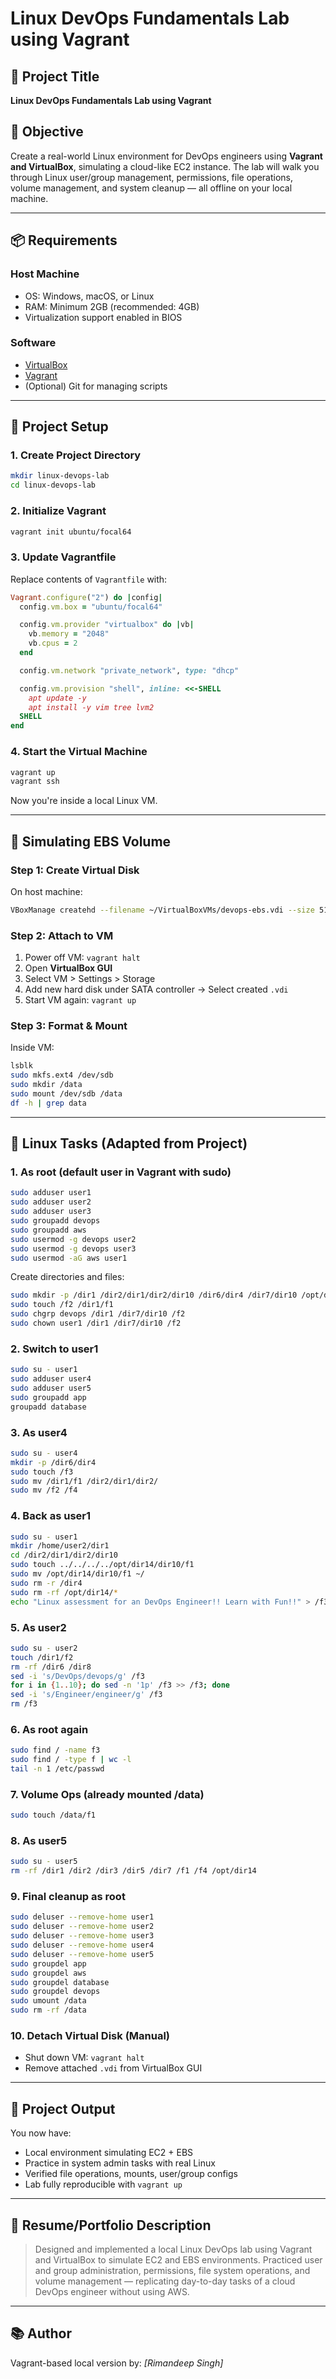 # Linux DevOps Fundamentals Lab using Vagrant

## 📘 Project Title

**Linux DevOps Fundamentals Lab using Vagrant**

## 🎯 Objective
Create a real-world Linux environment for DevOps engineers using **Vagrant and VirtualBox**, simulating a cloud-like EC2 instance. The lab will walk you through Linux user/group management, permissions, file operations, volume management, and system cleanup — all offline on your local machine.

---

## 📦 Requirements

### Host Machine

- OS: Windows, macOS, or Linux
- RAM: Minimum 2GB (recommended: 4GB)
- Virtualization support enabled in BIOS

### Software

- [VirtualBox](https://www.virtualbox.org/)
- [Vagrant](https://developer.hashicorp.com/vagrant/downloads)
- (Optional) Git for managing scripts

---

## 🚀 Project Setup

### 1. Create Project Directory

```bash
mkdir linux-devops-lab
cd linux-devops-lab
```

### 2. Initialize Vagrant

```bash
vagrant init ubuntu/focal64
```

### 3. Update Vagrantfile

Replace contents of `Vagrantfile` with:

```ruby
Vagrant.configure("2") do |config|
  config.vm.box = "ubuntu/focal64"

  config.vm.provider "virtualbox" do |vb|
    vb.memory = "2048"
    vb.cpus = 2
  end

  config.vm.network "private_network", type: "dhcp"

  config.vm.provision "shell", inline: <<-SHELL
    apt update -y
    apt install -y vim tree lvm2
  SHELL
end
```

### 4. Start the Virtual Machine

```bash
vagrant up
vagrant ssh
```

Now you're inside a local Linux VM.

---

## 💽 Simulating EBS Volume

### Step 1: Create Virtual Disk

On host machine:

```bash
VBoxManage createhd --filename ~/VirtualBoxVMs/devops-ebs.vdi --size 5120
```

### Step 2: Attach to VM

1. Power off VM: `vagrant halt`
2. Open **VirtualBox GUI**
3. Select VM > Settings > Storage
4. Add new hard disk under SATA controller → Select created `.vdi`
5. Start VM again: `vagrant up`

### Step 3: Format & Mount

Inside VM:

```bash
lsblk
sudo mkfs.ext4 /dev/sdb
sudo mkdir /data
sudo mount /dev/sdb /data
df -h | grep data
```

---

## 🧪 Linux Tasks (Adapted from Project)

### 1. As root (default user in Vagrant with sudo)

```bash
sudo adduser user1
sudo adduser user2
sudo adduser user3
sudo groupadd devops
sudo groupadd aws
sudo usermod -g devops user2
sudo usermod -g devops user3
sudo usermod -aG aws user1
```

Create directories and files:

```bash
sudo mkdir -p /dir1 /dir2/dir1/dir2/dir10 /dir6/dir4 /dir7/dir10 /opt/dir14/dir10
sudo touch /f2 /dir1/f1
sudo chgrp devops /dir1 /dir7/dir10 /f2
sudo chown user1 /dir1 /dir7/dir10 /f2
```

### 2. Switch to user1

```bash
sudo su - user1
sudo adduser user4
sudo adduser user5
sudo groupadd app
groupadd database
```

### 3. As user4

```bash
sudo su - user4
mkdir -p /dir6/dir4
sudo touch /f3
sudo mv /dir1/f1 /dir2/dir1/dir2/
sudo mv /f2 /f4
```

### 4. Back as user1

```bash
sudo su - user1
mkdir /home/user2/dir1
cd /dir2/dir1/dir2/dir10
sudo touch ../../../../opt/dir14/dir10/f1
sudo mv /opt/dir14/dir10/f1 ~/
sudo rm -r /dir4
sudo rm -rf /opt/dir14/*
echo "Linux assessment for an DevOps Engineer!! Learn with Fun!!" > /f3
```

### 5. As user2

```bash
sudo su - user2
touch /dir1/f2
rm -rf /dir6 /dir8
sed -i 's/DevOps/devops/g' /f3
for i in {1..10}; do sed -n '1p' /f3 >> /f3; done
sed -i 's/Engineer/engineer/g' /f3
rm /f3
```

### 6. As root again

```bash
sudo find / -name f3
sudo find / -type f | wc -l
tail -n 1 /etc/passwd
```

### 7. Volume Ops (already mounted /data)

```bash
sudo touch /data/f1
```

### 8. As user5

```bash
sudo su - user5
rm -rf /dir1 /dir2 /dir3 /dir5 /dir7 /f1 /f4 /opt/dir14
```

### 9. Final cleanup as root

```bash
sudo deluser --remove-home user1
sudo deluser --remove-home user2
sudo deluser --remove-home user3
sudo deluser --remove-home user4
sudo deluser --remove-home user5
sudo groupdel app
sudo groupdel aws
sudo groupdel database
sudo groupdel devops
sudo umount /data
sudo rm -rf /data
```

### 10. Detach Virtual Disk (Manual)

- Shut down VM: `vagrant halt`
- Remove attached `.vdi` from VirtualBox GUI

---

## 📁 Project Output

You now have:

- Local environment simulating EC2 + EBS
- Practice in system admin tasks with real Linux
- Verified file operations, mounts, user/group configs
- Lab fully reproducible with `vagrant up`

---

## 📄 Resume/Portfolio Description

> Designed and implemented a local Linux DevOps lab using Vagrant and VirtualBox to simulate EC2 and EBS environments. Practiced user and group administration, permissions, file system operations, and volume management — replicating day-to-day tasks of a cloud DevOps engineer without using AWS.

---

## 📚 Author

Vagrant-based local version by: *[Rimandeep Singh]*